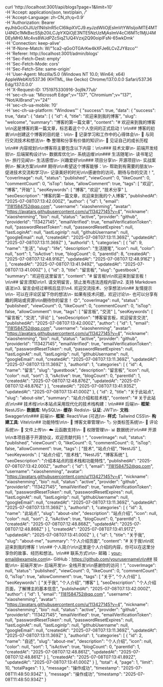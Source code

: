 curl 'http://localhost:3001/api/blogs?page=1&limit=10' \
  -H 'Accept: application/json, text/plain, */*' \
  -H 'Accept-Language: zh-CN,zh;q=0.9' \
  -H 'Authorization: Bearer eyJhbGciOiJIUzI1NiIsInR5cCI6IkpXVCJ9.eyJzdWIiOjEsImVtYWlsIjoiMTE4MTU4NDc1MkBxcS5jb20iLCJpYXQiOjE3NTE5NzUzMjAsImV4cCI6MTc1MjU4MDEyMH0.Mc4vs8WJdPZc5iqZ1JQ4Vzxj2Q90oipIFsN-65wkDmk' \
  -H 'Connection: keep-alive' \
  -H 'If-None-Match: W/"1ca2-qGoOTGArKw4kXFJe6LCvZJY8zco"' \
  -H 'Referer: http://localhost:3001/admin/blogs' \
  -H 'Sec-Fetch-Dest: empty' \
  -H 'Sec-Fetch-Mode: cors' \
  -H 'Sec-Fetch-Site: same-origin' \
  -H 'User-Agent: Mozilla/5.0 (Windows NT 10.0; Win64; x64) AppleWebKit/537.36 (KHTML, like Gecko) Chrome/137.0.0.0 Safari/537.36 Edg/137.0.0.0' \
  -H 'X-Request-ID: 1751975330916-3oj9k77ub' \
  -H 'sec-ch-ua: "Microsoft Edge";v="137", "Chromium";v="137", "Not/A)Brand";v="24"' \
  -H 'sec-ch-ua-mobile: ?0' \
  -H 'sec-ch-ua-platform: "Windows"'
  {
    "success": true,
    "data": {
        "success": true,
        "data": {
            "data": [
                {
                    "id": 4,
                    "title": "欢迎来到我的博客",
                    "slug": "welcome",
                    "summary": "博客的第一篇文章",
                    "content": "# 欢迎来到我的博客\n\n这是博客的第一篇文章，标志着这个个人空间的正式启动！\n\n## 博客的初衷\n\n创建这个博客的目的是：\n\n- 📝 记录学习和工作中的心得体会\n- 🤝 与同行交流技术和想法\n- 📚 整理和分享有价值的知识\n- 🌱 见证自己的成长历程\n\n## 内容规划\n\n博客将主要包含以下内容：\n\n### 技术文章\n- 前端开发经验\n- 后端架构设计\n- 数据库优化\n- 系统运维\n\n### 生活随笔\n- 读书笔记\n- 旅行见闻\n- 生活感悟\n- 兴趣爱好\n\n### 项目分享\n- 开源项目\n- 实战案例\n- 解决方案\n\n## 期待\n\n希望这个博客能够：\n- 帮助到有需要的朋友\n- 促进技术交流和学习\n- 记录美好的时光\n\n感谢你的访问，期待与你的交流！",
                    "coverImage": null,
                    "status": "published",
                    "viewCount": 0,
                    "likeCount": 0,
                    "commentCount": 0,
                    "isTop": false,
                    "allowComment": true,
                    "tags": [
                        "欢迎",
                        "博客",
                        "开始"
                    ],
                    "seoKeywords": [
                        "博客",
                        "欢迎",
                        "技术分享"
                    ],
                    "seoDescription": "博客的第一篇文章，欢迎来到我的个人博客",
                    "publishedAt": "2025-07-08T07:13:42.000Z",
                    "author": {
                        "id": 1,
                        "email": "1181584752@qq.com",
                        "username": "xiaoshenming",
                        "avatar": "https://avatars.githubusercontent.com/u/113427145?v=4",
                        "nickname": "xiaoshenming",
                        "bio": null,
                        "status": "active",
                        "provider": "github",
                        "providerId": "113427145",
                        "emailVerified": true,
                        "emailVerificationToken": null,
                        "passwordResetToken": null,
                        "passwordResetExpires": null,
                        "lastLoginAt": null,
                        "lastLoginIp": null,
                        "githubUsername": null,
                        "googleEmail": null,
                        "createdAt": "2025-07-08T07:13:11.369Z",
                        "updatedAt": "2025-07-08T07:13:11.369Z"
                    },
                    "authorId": 1,
                    "categories": [
                        {
                            "id": 9,
                            "name": "生活",
                            "slug": "life",
                            "description": "生活随笔",
                            "icon": null,
                            "color": null,
                            "sort": 1,
                            "isActive": true,
                            "blogCount": 0,
                            "parentId": 8,
                            "createdAt": "2025-07-08T07:12:48.916Z",
                            "updatedAt": "2025-07-08T07:12:48.916Z"
                        }
                    ],
                    "createdAt": "2025-07-08T07:13:41.949Z",
                    "updatedAt": "2025-07-08T07:13:41.000Z"
                },
                {
                    "id": 3,
                    "title": "留言板",
                    "slug": "guestbook",
                    "summary": "欢迎在这里留言",
                    "content": "# 留言板\n\n欢迎来到留言板！\n\n## 留言须知\n\n1. 请文明留言，禁止发布违法违规内容\n2. 支持 Markdown 语法\n3. 留言会经过审核后显示\n4. 欢迎交流技术、分享想法\n\n## 友情提示\n\n- 可以在评论区留下你的想法\n- 如果有技术问题，欢迎讨论\n- 也可以分享有趣的网站或资源\n\n期待你的留言！ 😊",
                    "coverImage": null,
                    "status": "published",
                    "viewCount": 0,
                    "likeCount": 0,
                    "commentCount": 0,
                    "isTop": false,
                    "allowComment": true,
                    "tags": [
                        "留言板",
                        "交流"
                    ],
                    "seoKeywords": [
                        "留言板",
                        "交流",
                        "评论"
                    ],
                    "seoDescription": "博客留言板，欢迎留言交流",
                    "publishedAt": "2025-07-08T07:13:42.000Z",
                    "author": {
                        "id": 1,
                        "email": "1181584752@qq.com",
                        "username": "xiaoshenming",
                        "avatar": "https://avatars.githubusercontent.com/u/113427145?v=4",
                        "nickname": "xiaoshenming",
                        "bio": null,
                        "status": "active",
                        "provider": "github",
                        "providerId": "113427145",
                        "emailVerified": true,
                        "emailVerificationToken": null,
                        "passwordResetToken": null,
                        "passwordResetExpires": null,
                        "lastLoginAt": null,
                        "lastLoginIp": null,
                        "githubUsername": null,
                        "googleEmail": null,
                        "createdAt": "2025-07-08T07:13:11.369Z",
                        "updatedAt": "2025-07-08T07:13:11.369Z"
                    },
                    "authorId": 1,
                    "categories": [
                        {
                            "id": 4,
                            "name": "留言",
                            "slug": "guestbook",
                            "description": "留言板",
                            "icon": null,
                            "color": null,
                            "sort": 3,
                            "isActive": true,
                            "blogCount": 0,
                            "parentId": 1,
                            "createdAt": "2025-07-08T07:12:48.876Z",
                            "updatedAt": "2025-07-08T07:12:48.876Z"
                        }
                    ],
                    "createdAt": "2025-07-08T07:13:41.935Z",
                    "updatedAt": "2025-07-08T07:13:41.000Z"
                },
                {
                    "id": 2,
                    "title": "关于此站点",
                    "slug": "about-site",
                    "summary": "站点介绍和技术栈",
                    "content": "# 关于此站点\n\n## 技术栈\n\n本站点采用现代化的技术栈构建：\n\n### 后端\n- **框架**: NestJS\n- **数据库**: MySQL\n- **缓存**: Redis\n- **认证**: JWT\n- **文档**: Swagger\n\n### 前端\n- **框架**: React/Vue (可选)\n- **样式**: Tailwind CSS\n- **构建工具**: Vite\n\n## 功能特性\n\n- 📝 博客文章管理\n- 🏷️ 分类标签系统\n- 💬 评论系统\n- 📁 文件上传\n- ☁️ 云函数支持\n- 🔐 权限管理\n- 📊 数据统计\n\n## 开源\n\n本项目基于开源协议，欢迎贡献代码！",
                    "coverImage": null,
                    "status": "published",
                    "viewCount": 0,
                    "likeCount": 0,
                    "commentCount": 0,
                    "isTop": false,
                    "allowComment": true,
                    "tags": [
                        "技术",
                        "站点介绍",
                        "NestJS"
                    ],
                    "seoKeywords": [
                        "站点介绍",
                        "技术栈",
                        "NestJS",
                        "博客系统"
                    ],
                    "seoDescription": "介绍本站点的技术栈和功能特性",
                    "publishedAt": "2025-07-08T07:13:42.000Z",
                    "author": {
                        "id": 1,
                        "email": "1181584752@qq.com",
                        "username": "xiaoshenming",
                        "avatar": "https://avatars.githubusercontent.com/u/113427145?v=4",
                        "nickname": "xiaoshenming",
                        "bio": null,
                        "status": "active",
                        "provider": "github",
                        "providerId": "113427145",
                        "emailVerified": true,
                        "emailVerificationToken": null,
                        "passwordResetToken": null,
                        "passwordResetExpires": null,
                        "lastLoginAt": null,
                        "lastLoginIp": null,
                        "githubUsername": null,
                        "googleEmail": null,
                        "createdAt": "2025-07-08T07:13:11.369Z",
                        "updatedAt": "2025-07-08T07:13:11.369Z"
                    },
                    "authorId": 1,
                    "categories": [
                        {
                            "id": 3,
                            "name": "此站点",
                            "slug": "about-site",
                            "description": "站点介绍",
                            "icon": null,
                            "color": null,
                            "sort": 2,
                            "isActive": true,
                            "blogCount": 0,
                            "parentId": 1,
                            "createdAt": "2025-07-08T07:12:48.868Z",
                            "updatedAt": "2025-07-08T07:12:48.868Z"
                        }
                    ],
                    "createdAt": "2025-07-08T07:13:41.917Z",
                    "updatedAt": "2025-07-08T07:13:41.000Z"
                },
                {
                    "id": 1,
                    "title": "关于我",
                    "slug": "about-me",
                    "summary": "个人介绍页面",
                    "content": "# 关于我\n\n欢迎来到我的博客！\n\n## 个人简介\n\n这里是个人介绍的内容，你可以在这里分享你的故事、经历和想法。\n\n## 联系方式\n\n- 邮箱：your-email@example.com\n- GitHub：https://github.com/yourusername\n\n## 技能\n\n- 前端开发\n- 后端开发\n- 全栈开发\n\n感谢你的访问！",
                    "coverImage": null,
                    "status": "published",
                    "viewCount": 0,
                    "likeCount": 0,
                    "commentCount": 0,
                    "isTop": true,
                    "allowComment": true,
                    "tags": [
                        "关于",
                        "个人介绍"
                    ],
                    "seoKeywords": [
                        "关于我",
                        "个人介绍",
                        "博客"
                    ],
                    "seoDescription": "个人介绍页面，了解博主的基本信息",
                    "publishedAt": "2025-07-08T07:13:42.000Z",
                    "author": {
                        "id": 1,
                        "email": "1181584752@qq.com",
                        "username": "xiaoshenming",
                        "avatar": "https://avatars.githubusercontent.com/u/113427145?v=4",
                        "nickname": "xiaoshenming",
                        "bio": null,
                        "status": "active",
                        "provider": "github",
                        "providerId": "113427145",
                        "emailVerified": true,
                        "emailVerificationToken": null,
                        "passwordResetToken": null,
                        "passwordResetExpires": null,
                        "lastLoginAt": null,
                        "lastLoginIp": null,
                        "githubUsername": null,
                        "googleEmail": null,
                        "createdAt": "2025-07-08T07:13:11.369Z",
                        "updatedAt": "2025-07-08T07:13:11.369Z"
                    },
                    "authorId": 1,
                    "categories": [
                        {
                            "id": 2,
                            "name": "自述",
                            "slug": "about-me",
                            "description": "个人介绍",
                            "icon": null,
                            "color": null,
                            "sort": 1,
                            "isActive": true,
                            "blogCount": 0,
                            "parentId": 1,
                            "createdAt": "2025-07-08T07:12:48.861Z",
                            "updatedAt": "2025-07-08T07:12:48.861Z"
                        }
                    ],
                    "createdAt": "2025-07-08T07:13:41.892Z",
                    "updatedAt": "2025-07-08T07:13:41.000Z"
                }
            ],
            "total": 4,
            "page": 1,
            "limit": 10,
            "totalPages": 1
        },
        "message": "操作成功",
        "timestamp": "2025-07-08T11:48:50.934Z"
    },
    "message": "操作成功",
    "timestamp": "2025-07-08T11:48:50.934Z"
}